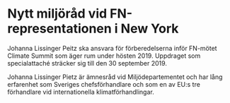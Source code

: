# Nytt miljöråd vid FN-representationen i New York

Johanna Lissinger Peitz ska ansvara för förberedelserna inför FN\-mötet Climate Summit som äger rum under hösten 2019\. Uppdraget som specialattaché sträcker sig till den 30 september 2019\.

Johanna Lissinger Pietz är ämnesråd vid Miljödepartementet och har lång erfarenhet som Sveriges chefsförhandlare och som en av EU:s tre förhandlare vid internationella klimatförhandlingar.
